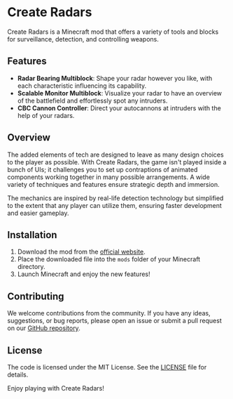 # Create Radars

Create Radars is a Minecraft mod that offers a variety of tools and blocks for surveillance, detection, and controlling
weapons.

## Features

- **Radar Bearing Multiblock**: Shape your radar however you like, with each characteristic influencing its capability.
- **Scalable Monitor Multiblock**: Visualize your radar to have an overview of the battlefield and effortlessly spot any
  intruders.
- **CBC Cannon Controller**: Direct your autocannons at intruders with the help of your radars.

## Overview

The added elements of tech are designed to leave as many design choices to the player as possible. With Create Radars,
the game isn't played inside a bunch of UIs; it challenges you to set up contraptions of animated components working
together in many possible arrangements. A wide variety of techniques and features ensure strategic depth and immersion.

The mechanics are inspired by real-life detection technology but simplified to the extent that any player can utilize
them, ensuring faster development and easier gameplay.

## Installation

1. Download the mod from the [official website]((https://www.curseforge.com/minecraft/mc-mods/create-radars)).
2. Place the downloaded file into the `mods` folder of your Minecraft directory.
3. Launch Minecraft and enjoy the new features!

## Contributing

We welcome contributions from the community. If you have any ideas, suggestions, or bug reports, please open an issue or
submit a pull request on our [GitHub repository](https://github.com/Arsenalists-of-Create/Create-Radar).

## License

The code is licensed under the MIT License. See the [LICENSE](LICENSE) file for details.

Enjoy playing with Create Radars!
